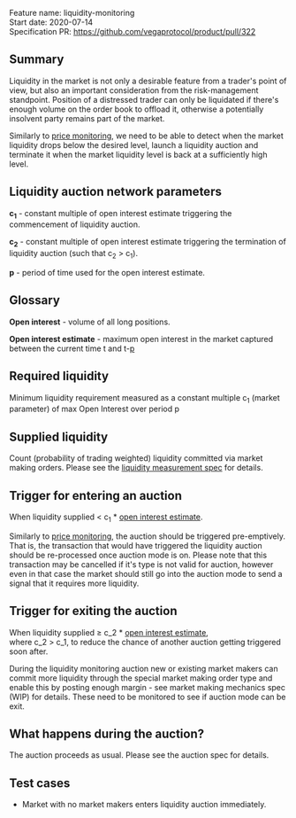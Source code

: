 Feature name: liquidity-monitoring\
Start date: 2020-07-14\
Specification PR: https://github.com/vegaprotocol/product/pull/322

## Summary

Liquidity in the market is not only a desirable feature from a trader's point of view, but also an important consideration from the risk-management standpoint. Position of a distressed trader can only be liquidated if there's enough volume on the order book to offload it, otherwise a potentially insolvent party remains part of the market.

Similarly to [price monitoring](0032-price-monitoring.md), we need to be able to detect when the market liquidity drops below the desired level, launch a liquidity auction and terminate it when the market liquidity level is back at a sufficiently high level.

## Liquidity auction network parameters

**c<sub>1</sub>** - constant multiple of open interest estimate triggering the commencement of liquidity auction.

**c<sub>2</sub>** - constant multiple of open interest estimate triggering the termination of liquidity auction (such that c<sub>2</sub> > c<sub>1</sub>).

**p** - period of time used for the open interest estimate.

## Glossary

**Open interest** - volume of all long positions.

**Open interest estimate** - maximum open interest in the market captured between the current time t and t-[p](#Liquidity-auction-network-parameters)

## Required liquidity

Minimum liquidity requirement measured as a constant multiple c<sub>1</sub> (market parameter) of max Open Interest over period p

## Supplied liquidity

Count (probability of trading weighted) liquidity committed via market making orders. Please see the [liquidity measurement spec](0034-prob-weighted-liquidity-measure.ipynb) for details.

## Trigger for entering an auction

When liquidity supplied < c<sub>1</sub> * [open interest estimate](#Glossary).

Similarly to [price monitoring](0032-price-monitoring.md), the auction should be triggered pre-emptively. That is, the transaction that would have triggered the liquidity auction should be re-processed once auction mode is on. Please note that this transaction may be cancelled if it's type is not valid for auction, however even in that case the market should still go into the auction mode to send a signal that it requires more liquidity.

## Trigger for exiting the auction

When liquidity supplied ≥ c_2 * [open interest estimate](#Glossary), \
where c_2 > c_1, to reduce the chance of another auction getting triggered soon after.

During the liquidity monitoring auction new or existing market makers can commit more liquidity through the special market making order type and enable this by posting enough margin - see market making mechanics spec (WIP) for details. These need to be monitored to see if auction mode can be exit.

## What happens during the auction?

The auction proceeds as usual. Please see the auction spec for details.

## Test cases

* Market with no market makers enters liquidity auction immediately.
